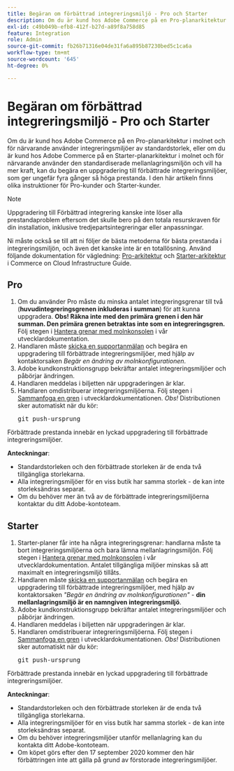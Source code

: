 ```yaml
---
title: Begäran om förbättrad integreringsmiljö - Pro och Starter
description: Om du är kund hos Adobe Commerce på en Pro-planarkitektur i molnet och för närvarande använder integreringsmiljöer av standardstorlek, eller om du är kund hos Adobe Commerce på en Starter-planarkitektur i molnet och för närvarande använder den standardiserade mellanlagringsmiljön och vill ha mer kraft, kan du begära en uppgradering till förbättrade integreringsmiljöer, som ger ungefär fyra gånger så höga prestanda. I den här artikeln finns olika instruktioner för Pro-kunder och Starter-kunder.
exl-id: c49b049b-efb8-412f-b27d-a89f8a758d85
feature: Integration
role: Admin
source-git-commit: fb26b71316e04de31fa6a895b87230bed5c1ca6a
workflow-type: tm+mt
source-wordcount: '645'
ht-degree: 0%

---
```


# Begäran om förbättrad integreringsmiljö - Pro och Starter

Om du är kund hos Adobe Commerce på en Pro-planarkitektur i molnet och för närvarande använder integreringsmiljöer av standardstorlek, eller om du är kund hos Adobe Commerce på en Starter-planarkitektur i molnet och för närvarande använder den standardiserade mellanlagringsmiljön och vill ha mer kraft, kan du begära en uppgradering till förbättrade integreringsmiljöer, som ger ungefär fyra gånger så höga prestanda. I den här artikeln finns olika instruktioner för Pro-kunder och Starter-kunder.

>[!NOTE]
>
> Uppgradering till Förbättrad integrering kanske inte löser alla prestandaproblem eftersom det skulle bero på den totala resurskraven för din installation, inklusive tredjepartsintegreringar eller anpassningar.
>
> Ni måste också se till att ni följer de bästa metoderna för bästa prestanda i integreringsmiljön, och även det kanske inte är en totallösning. Använd följande dokumentation för vägledning: [Pro-arkitektur](https://experienceleague.adobe.com/en/docs/commerce-cloud-service/user-guide/architecture/pro-architecture#integration-environment) och [Starter-arkitektur](https://experienceleague.adobe.com/en/docs/commerce-cloud-service/user-guide/architecture/starter-architecture#staging-environment) i Commerce on Cloud Infrastructure Guide.

## Pro

1. Om du använder Pro måste du minska antalet integreringsgrenar till två (**huvudintegreringsgrenen inkluderas i summan**) för att kunna uppgradera. **Obs! Räkna inte med den primära grenen i den här summan. Den primära grenen betraktas inte som en integreringsgren.** Följ stegen i [Hantera grenar med molnkonsolen](https://experienceleague.adobe.com/docs/commerce-cloud-service/user-guide/project/console-branches.html) i vår utvecklardokumentation.
1. Handlaren måste [skicka en supportanmälan](/help/help-center-guide/help-center/magento-help-center-user-guide.md#submit-ticket) och begära en uppgradering till förbättrade integreringsmiljöer, med hjälp av kontaktorsaken *Begär en ändring av molnkonfigurationen*.
1. Adobe kundkonstruktionsgrupp bekräftar antalet integreringsmiljöer och påbörjar ändringen.
1. Handlaren meddelas i biljetten när uppgraderingen är klar.
1. Handlaren omdistribuerar integreringsmiljöerna. Följ stegen i [Sammanfoga en gren](https://devdocs.magento.com/cloud/env/environments-start.html#merge) i utvecklardokumentationen. *Obs!* Distributionen sker automatiskt när du kör: <pre>git push-ursprung <branch-name></pre>

Förbättrade prestanda innebär en lyckad uppgradering till förbättrade integreringsmiljöer.

**Anteckningar**:

* Standardstorleken och den förbättrade storleken är de enda två tillgängliga storlekarna.
* Alla integreringsmiljöer för en viss butik har samma storlek - de kan inte storleksändras separat.
* Om du behöver mer än två av de förbättrade integreringsmiljöerna kontaktar du ditt Adobe-kontoteam.

## Starter

1. Starter-planer får inte ha några integreringsgrenar: handlarna måste ta bort integreringsmiljöerna och bara lämna mellanlagringsmiljön. Följ stegen i [Hantera grenar med molnkonsolen](https://experienceleague.adobe.com/docs/commerce-cloud-service/user-guide/project/console-branches.html) i vår utvecklardokumentation. Antalet tillgängliga miljöer minskas så att maximalt en integreringsmiljö tillåts.
1. Handlaren måste [skicka en supportanmälan](/help/help-center-guide/help-center/magento-help-center-user-guide.md#submit-ticket) och begära en uppgradering till förbättrade integreringsmiljöer, med hjälp av kontaktorsaken *&quot;Begär en ändring av molnkonfigurationen&quot;* - **din mellanlagringsmiljö är en namngiven integreringsmiljö**.
1. Adobe kundkonstruktionsgrupp bekräftar antalet integreringsmiljöer och påbörjar ändringen.
1. Handlaren meddelas i biljetten när uppgraderingen är klar.
1. Handlaren omdistribuerar integreringsmiljöerna. Följ stegen i [Sammanfoga en gren](https://devdocs.magento.com/cloud/env/environments-start.html#merge) i utvecklardokumentationen. *Obs!* Distributionen sker automatiskt när du kör: <pre>git push-ursprung <branch-name></pre>

Förbättrade prestanda innebär en lyckad uppgradering till förbättrade integreringsmiljöer.

**Anteckningar**:

* Standardstorleken och den förbättrade storleken är de enda två tillgängliga storlekarna.
* Alla integreringsmiljöer för en viss butik har samma storlek - de kan inte storleksändras separat.
* Om du behöver integreringsmiljöer utanför mellanlagring kan du kontakta ditt Adobe-kontoteam.
* Om köpet görs efter den 17 september 2020 kommer den här förbättringen inte att gälla på grund av förstorade integreringsmiljöer.
